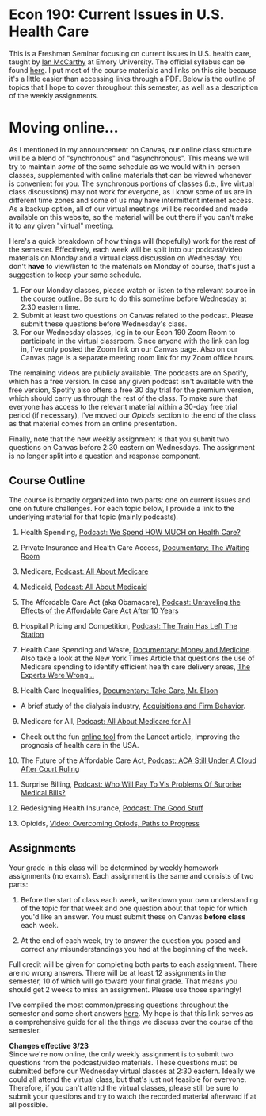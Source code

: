 # Econ 190: Current Issues in U.S. Health Care

This is a Freshman Seminar focusing on current issues in U.S. health care, taught by [Ian McCarthy](http://ianmccarthyecon.com) at Emory University. The official syllabus can be found [here](Syllabus/Econ190-Syllabus.pdf). I put most of the course materials and links on this site because it's a little easier than accessing links through a PDF. Below is the outline of topics that I hope to cover throughout this semester, as well as a description of the weekly assignments. 

# Moving online...

As I mentioned in my announcement on Canvas, our online class structure will be a blend of "synchronous" and "asynchronous". This means we will try to maintain *some* of the same schedule as we would with in-person classes, supplemented with online materials that can be viewed whenever is convenient for you. The synchronous portions of classes (i.e., live virtual class discussions) may not work for everyone, as I know some of us are in different time zones and some of us may have intermittent internet access. As a backup option, all of our virtual meetings will be recorded and made available on this website, so the material will be out there if you can't make it to any given "virtual" meeting.

Here's a quick breakdown of how things will (hopefully) work for the rest of the semester. Effectively, each week will be split into our podcast/video materials on Monday and a virtual class discussion on Wednesday. You don't **have** to view/listen to the materials on Monday of course, that's just a suggestion to keep your same schedule.<br>

1. For our Monday classes, please watch or listen to the relevant source in the [course outline](#Course_Outline). Be sure to do this sometime before Wednesday at 2:30 eastern time. 
2. Submit at least two questions on Canvas related to the podcast. Please submit these questions before Wednesday's class.
3. For our Wednesday classes, log in to our Econ 190 Zoom Room to participate in the virtual classroom. Since anyone with the link can log in, I've only posted the Zoom link on our Canvas page. Also on our Canvas page is a separate meeting room link for my Zoom office hours.

The remaining videos are publicly available. The podcasts are on Spotify, which has a free version. In case any given podcast isn't available with the free version, Spotify also offers a free 30 day trial for the premium version, which should carry us through the rest of the class. To make sure that everyone has access to the relevant material within a 30-day free trial period (if necessary), I've moved our *Opiods* section to the end of the class as that material comes from an online presentation.

Finally, note that the new weekly assignment is that you submit two questions on Canvas before 2:30 eastern on Wednesdays. The assignment is no longer split into a question and response component.

## Course Outline
The course is broadly organized into two parts: one on current issues and one on future challenges. For each topic below, I provide a link to the underlying material for that topic (mainly podcasts).

1. Health Spending, [Podcast: We Spend HOW MUCH on Health Care?](https://open.spotify.com/episode/2Ticg6753DQh5Ex6jJw2Z2?si=dNFZBI0UTAiYIxPwshE3qg)

2. Private Insurance and Health Care Access, [Documentary: The Waiting Room](https://www.imdb.com/title/tt1618399/)

3. Medicare, [Podcast: All About Medicare](https://open.spotify.com/episode/11QshS7vlTptfBVkV8WkTG?si=sCnpjaDNT5mF3lDC6obB4g)

4. Medicaid, [Podcast: All About Medicaid](https://open.spotify.com/episode/5wV95SFHGv9trpZrXACELP?si=DFnzeWj7R1eIv9w2Xr3PtQ)

5. The Affordable Care Act (aka Obamacare), [Podcast: Unraveling the Effects of the Affordable Care Act After 10 Years](http://www.appam.org/publications/jpam/jpam-podcast/)

6. Hospital Pricing and Competition, [Podcast: The Train Has Left The Station](https://open.spotify.com/episode/1y1jXwWYmaN4twqVKade7u?si=xFRnNDNcTbK4KVTo-_1rDw)

7. Health Care Spending and Waste, [Documentary: Money and Medicine](https://www.imdb.com/title/tt2265441/). Also take a look at the New York Times Article that questions the use of Medicare spending to identify efficient health care delivery areas, [The Experts Were Wrong...](https://www.nytimes.com/interactive/2015/12/15/upshot/the-best-places-for-better-cheaper-health-care-arent-what-experts-thought.html)

8. Health Care Inequalities, [Documentary: Take Care, Mr. Elson](https://www.nytimes.com/video/us/100000003738139/health-insurance-after-aca.html)
  - A brief study of the dialysis industry, [Acquisitions and Firm Behavior](https://faculty.fuqua.duke.edu/~rcm26/ESRD_mergers.pdf). 

9. Medicare for All, [Podcast: All About Medicare for All](https://open.spotify.com/episode/17m9aRV32P394uSdu1sikz?si=iFHUv-zTTAmv5jltIaP8bA)
  - Check out the fun [online tool](http://shift.cidma.us/) from the Lancet article, Improving the prognosis of health care in the USA.

10. The Future of the Affordable Care Act, [Podcast: ACA Still Under A Cloud After Court Ruling](https://open.spotify.com/episode/3T3PdH9RwgMzH3GIGtNGkx?si=Sfea7IkfQvaVLATvqUO-Fw)

11. Surprise Billing, [Podcast: Who Will Pay To Vis Problems Of Surprise Medical Bills?](https://open.spotify.com/episode/0WOjHFHuUV2PfHpgcfMD6f?si=Yq-2uYk2TIKLmN1pAOerZQ)

12. Redesigning Health Insurance, [Podcast: The Good Stuff](https://open.spotify.com/episode/7zrWJhnAVh3CU9O9GAqCDm?si=9n0eMnp8QQGCG1B3jgrPeQ)

13. Opioids, [Video: Overcoming Opiods, Paths to Progress](https://www.nihcm.org/categories/overcoming-opioids-paths-to-progress)


## Assignments
Your grade in this class will be determined by weekly homework assignments (no exams). Each assignment is the same and consists of two parts:

1. Before the start of class each week, write down your own understanding of the topic for that week and one question about that topic for which you'd like an answer. You must submit these on Canvas <b>before class</b> each week.

2. At the end of each week, try to answer the question you posed and correct any misunderstandings you had at the beginning of the week.

Full credit will be given for completing both parts to each assignment. There are no wrong answers. There will be at least 12 assignments in the semester, 10 of which will go toward your final grade. That means you should get 2 weeks to miss an assignment. Please use those sparingly!

I've compiled the most common/pressing questions throughout the semester and some short answers [here](weekly-questions.html). My hope is that this link serves as a comprehensive guide for all the things we discuss over the course of the semester.

**Changes effective 3/23**<br>
Since we're now online, the only weekly assignment is to submit two questions from the podcast/video materials. These questions must be submitted before our Wednesday virtual classes at 2:30 eastern. Ideally we could all attend the virtual class, but that's just not feasible for everyone. Therefore, if you can't attend the virtual classes, please still be sure to submit your questions and try to watch the recorded material afterward if at all possible.
